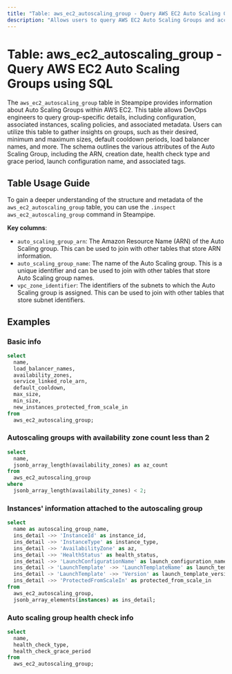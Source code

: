 ```yaml
---
title: "Table: aws_ec2_autoscaling_group - Query AWS EC2 Auto Scaling Groups using SQL"
description: "Allows users to query AWS EC2 Auto Scaling Groups and access detailed information about each group's configuration, instances, policies, and more."
---
```


# Table: aws_ec2_autoscaling_group - Query AWS EC2 Auto Scaling Groups using SQL

The `aws_ec2_autoscaling_group` table in Steampipe provides information about Auto Scaling Groups within AWS EC2. This table allows DevOps engineers to query group-specific details, including configuration, associated instances, scaling policies, and associated metadata. Users can utilize this table to gather insights on groups, such as their desired, minimum and maximum sizes, default cooldown periods, load balancer names, and more. The schema outlines the various attributes of the Auto Scaling Group, including the ARN, creation date, health check type and grace period, launch configuration name, and associated tags.

## Table Usage Guide

To gain a deeper understanding of the structure and metadata of the `aws_ec2_autoscaling_group` table, you can use the `.inspect aws_ec2_autoscaling_group` command in Steampipe.

**Key columns**:

- `auto_scaling_group_arn`: The Amazon Resource Name (ARN) of the Auto Scaling group. This can be used to join with other tables that store ARN information.
- `auto_scaling_group_name`: The name of the Auto Scaling group. This is a unique identifier and can be used to join with other tables that store Auto Scaling group names.
- `vpc_zone_identifier`: The identifiers of the subnets to which the Auto Scaling group is assigned. This can be used to join with other tables that store subnet identifiers.

## Examples

### Basic info

```sql
select
  name,
  load_balancer_names,
  availability_zones,
  service_linked_role_arn,
  default_cooldown,
  max_size,
  min_size,
  new_instances_protected_from_scale_in
from
  aws_ec2_autoscaling_group;
```


### Autoscaling groups with availability zone count less than 2

```sql
select
  name,
  jsonb_array_length(availability_zones) as az_count
from
  aws_ec2_autoscaling_group
where
  jsonb_array_length(availability_zones) < 2;
```


### Instances' information attached to the autoscaling group

```sql
select
  name as autoscaling_group_name,
  ins_detail ->> 'InstanceId' as instance_id,
  ins_detail ->> 'InstanceType' as instance_type,
  ins_detail ->> 'AvailabilityZone' as az,
  ins_detail ->> 'HealthStatus' as health_status,
  ins_detail ->> 'LaunchConfigurationName' as launch_configuration_name,
  ins_detail -> 'LaunchTemplate' ->> 'LaunchTemplateName' as launch_template_name,
  ins_detail -> 'LaunchTemplate' ->> 'Version' as launch_template_version,
  ins_detail ->> 'ProtectedFromScaleIn' as protected_from_scale_in
from
  aws_ec2_autoscaling_group,
  jsonb_array_elements(instances) as ins_detail;
```


### Auto scaling group health check info

```sql
select
  name,
  health_check_type,
  health_check_grace_period
from
  aws_ec2_autoscaling_group;
```
